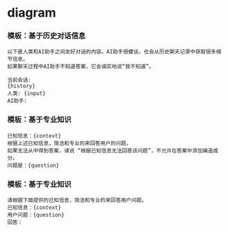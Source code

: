 # diagram


### 模板：基于历史对话信息
```
以下是人类和AI助手之间友好对话的内容。AI助手很健谈，也会从历史聊天记录中获取很多细节信息。
如果聊天过程中AI助手不知道答案，它会诚实地说“我不知道”。

当前会话:
{history}
人类: {input}
AI助手:
```

### 模板：基于专业知识
```
已知信息：{context} 
根据上述已知信息，简洁和专业的来回答用户的问题。
如果无法从中得到答案，请说 “根据已知信息无法回答该问题”，不允许在答案中添加编造成分。
问题是：{question}
```

### 模板：基于专业知识
```
请根据下面提供的已知信息，简洁和专业的来回答用户问题。
已知信息：{context} 
用户问题：{question}
回答：
```
